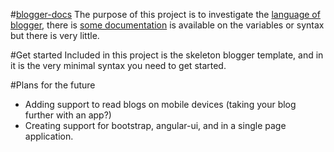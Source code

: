 #[blogger-docs](http://fassetar.github.io/blogger-docs)
The purpose of this project is to investigate the [language of blogger](http://stackoverflow.com/q/1561846/1265036), there is [some documentation](https://support.google.com/blogger/answer/46888?hl=en&vid=1-635760613382654775-1039857130) is available on the variables or syntax but there is very little.

#Get started
Included in this project is the skeleton blogger template, and in it is the very minimal syntax you need to get started. 


#Plans for the future

 - Adding support to read blogs on mobile devices (taking your blog further with an app?)
 - Creating support for bootstrap, angular-ui, and in a single page application.
